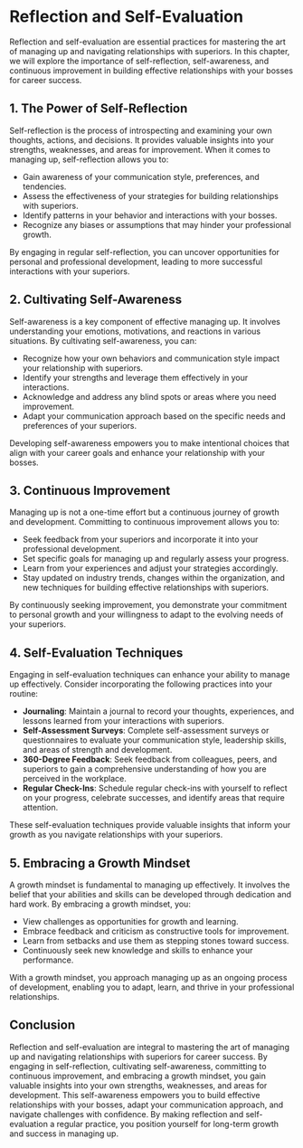 Reflection and Self-Evaluation
=========================================

Reflection and self-evaluation are essential practices for mastering the art of managing up and navigating relationships with superiors. In this chapter, we will explore the importance of self-reflection, self-awareness, and continuous improvement in building effective relationships with your bosses for career success.

**1. The Power of Self-Reflection**
-----------------------------------

Self-reflection is the process of introspecting and examining your own thoughts, actions, and decisions. It provides valuable insights into your strengths, weaknesses, and areas for improvement. When it comes to managing up, self-reflection allows you to:

* Gain awareness of your communication style, preferences, and tendencies.
* Assess the effectiveness of your strategies for building relationships with superiors.
* Identify patterns in your behavior and interactions with your bosses.
* Recognize any biases or assumptions that may hinder your professional growth.

By engaging in regular self-reflection, you can uncover opportunities for personal and professional development, leading to more successful interactions with your superiors.

**2. Cultivating Self-Awareness**
---------------------------------

Self-awareness is a key component of effective managing up. It involves understanding your emotions, motivations, and reactions in various situations. By cultivating self-awareness, you can:

* Recognize how your own behaviors and communication style impact your relationship with superiors.
* Identify your strengths and leverage them effectively in your interactions.
* Acknowledge and address any blind spots or areas where you need improvement.
* Adapt your communication approach based on the specific needs and preferences of your superiors.

Developing self-awareness empowers you to make intentional choices that align with your career goals and enhance your relationship with your bosses.

**3. Continuous Improvement**
-----------------------------

Managing up is not a one-time effort but a continuous journey of growth and development. Committing to continuous improvement allows you to:

* Seek feedback from your superiors and incorporate it into your professional development.
* Set specific goals for managing up and regularly assess your progress.
* Learn from your experiences and adjust your strategies accordingly.
* Stay updated on industry trends, changes within the organization, and new techniques for building effective relationships with superiors.

By continuously seeking improvement, you demonstrate your commitment to personal growth and your willingness to adapt to the evolving needs of your superiors.

**4. Self-Evaluation Techniques**
---------------------------------

Engaging in self-evaluation techniques can enhance your ability to manage up effectively. Consider incorporating the following practices into your routine:

* **Journaling**: Maintain a journal to record your thoughts, experiences, and lessons learned from your interactions with superiors.
* **Self-Assessment Surveys**: Complete self-assessment surveys or questionnaires to evaluate your communication style, leadership skills, and areas of strength and development.
* **360-Degree Feedback**: Seek feedback from colleagues, peers, and superiors to gain a comprehensive understanding of how you are perceived in the workplace.
* **Regular Check-Ins**: Schedule regular check-ins with yourself to reflect on your progress, celebrate successes, and identify areas that require attention.

These self-evaluation techniques provide valuable insights that inform your growth as you navigate relationships with your superiors.

**5. Embracing a Growth Mindset**
---------------------------------

A growth mindset is fundamental to managing up effectively. It involves the belief that your abilities and skills can be developed through dedication and hard work. By embracing a growth mindset, you:

* View challenges as opportunities for growth and learning.
* Embrace feedback and criticism as constructive tools for improvement.
* Learn from setbacks and use them as stepping stones toward success.
* Continuously seek new knowledge and skills to enhance your performance.

With a growth mindset, you approach managing up as an ongoing process of development, enabling you to adapt, learn, and thrive in your professional relationships.

**Conclusion**
--------------

Reflection and self-evaluation are integral to mastering the art of managing up and navigating relationships with superiors for career success. By engaging in self-reflection, cultivating self-awareness, committing to continuous improvement, and embracing a growth mindset, you gain valuable insights into your own strengths, weaknesses, and areas for development. This self-awareness empowers you to build effective relationships with your bosses, adapt your communication approach, and navigate challenges with confidence. By making reflection and self-evaluation a regular practice, you position yourself for long-term growth and success in managing up.
